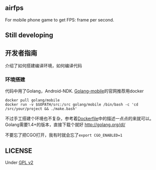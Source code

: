 ## airfps
For mobile phone game to get FPS: frame per second.

## Still developing


## 开发者指南
介绍了如何搭建编译环境，如何编译代码

### 环境搭建
代码中用了Golang，Android-NDK. [Golang-mobile](https://github.com/golang/mobile)的官网推荐用docker

	docker pull golang/mobile
	docker run -v $GOPATH/src:/src golang/mobile /bin/bash -c 'cd /src/your/project && ./make.bash'

不过手工搭建个环境也不复杂，参考着[Dockerfile](https://github.com/golang/mobile/blob/master/Dockerfile)中的描述一点点的来就可以。
Golang需要1.4+的版本，直接下载个就好 <http://golang.org/dl/>

不要忘了把CGO打开，我有时就会忘了`export CGO_ENABLED=1`

## LICENSE
Under [GPL v2](LICENSE)
